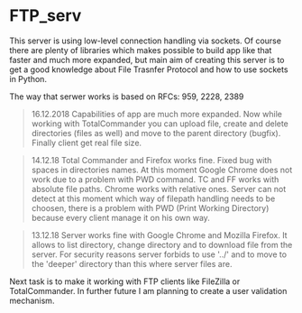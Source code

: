 # FTP_serv

This server is using low-level connection handling via sockets. Of course there are plenty of libraries which makes possible to build app like that faster and much more expanded, but main aim of creating this server is to get a good knowledge about File Trasnfer Protocol and how to use sockets in Python.

The way that serwer works is based on RFCs: 959, 2228, 2389

>16.12.2018
Capabilities of app are much more expanded. Now while working with TotalCommander you can upload file, 
create and delete directories (files as well) and move to the parent directory (bugfix). Finally client get real file size.

>14.12.18
Total Commander and Firefox works fine. Fixed bug with spaces in directories names.
At this moment Google Chrome does not work due to a problem with PWD command.
TC and FF works with absolute file paths. Chrome works with relative ones. 
Server can not detect at this moment which way of filepath handling needs to be choosen,
there is a problem with PWD (Print Working Directory) because every client manage it on his own way.

>13.12.18
Server works fine with Google Chrome and Mozilla Firefox.
It allows to list directory, change directory and to download file from the server.
For security reasons server forbids to use '../' and to move to the 'deeper' directory
than this where server files are.

Next task is to make it working with FTP clients like FileZilla or TotalCommander.
In further future I am planning to create a user validation mechanism.
